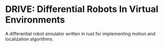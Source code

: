 # DRIVE: Differential Robots In Virtual Environments
A differential robot simulator written in rust for implementing motion and localization algorithms.
